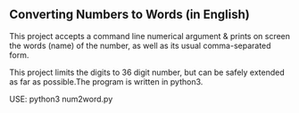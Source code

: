 ## Converting Numbers to Words (in English)

This project accepts a command line numerical argument
& prints on screen the words (name) of the number, as well as its
usual comma-separated form.

This project limits the digits to 36 digit number, but can be safely
extended as far as possible.The program is written in python3.

USE: 
python3 num2word.py <DIGITS>
